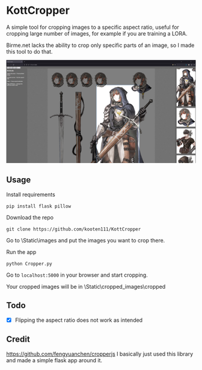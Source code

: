 
# KottCropper

A simple tool for cropping images to a specific aspect ratio, useful for cropping large number of images, for example if you are training a LORA.

Birme.net lacks the ability to crop only specific parts of an image, so I made this tool to do that.

![Screenshot](Readme/example_img.png)

  

## Usage
Install requirements

    pip install flask pillow

Download the repo

    git clone https://github.com/kooten111/KottCropper

Go to \Static\images and put the images you want to crop there. 

Run the app
    
    python Cropper.py

Go to `localhost:5000` in your browser and start cropping.

Your cropped images will be in \Static\cropped_images\cropped

## Todo
- [X] Flipping the aspect ratio does not work as intended

## Credit
https://github.com/fengyuanchen/cropperjs I basically just used this library and made a simple flask app around it.